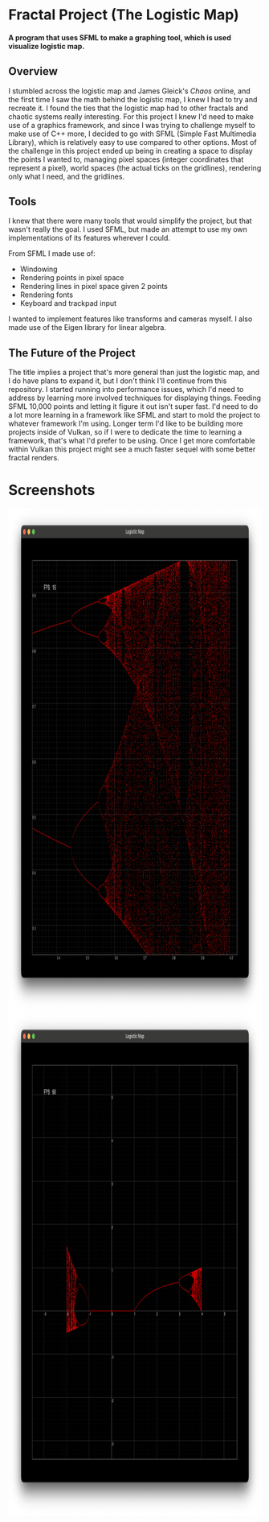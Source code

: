 # Fractal Project (The Logistic Map)

#### A program that uses SFML to make a graphing tool, which is used visualize logistic map.

## Overview

I stumbled across the logistic map and James Gleick's _Chaos_ online, and the first time I saw the math behind the logistic map, I knew I had to try and recreate it. I found the ties that the logistic map had to other fractals and chaotic systems really interesting. For this project I knew I'd need to make use of a graphics framework, and since I was trying to challenge myself to make use of C++ more, I decided to go with SFML (Simple Fast Multimedia Library), which is relatively easy to use compared to other options. Most of the challenge in this project ended up being in creating a space to display the points I wanted to, managing pixel spaces (integer coordinates that represent a pixel), world spaces (the actual ticks on the gridlines), rendering only what I need, and the gridlines.

## Tools

I knew that there were many tools that would simplify the project, but that wasn't really the goal. I used SFML, but made an attempt to use my own implementations of its features wherever I could.

From SFML I made use of:
- Windowing
- Rendering points in pixel space
- Rendering lines in pixel space given 2 points
- Rendering fonts
- Keyboard and trackpad input

I wanted to implement features like transforms and cameras myself.
I also made use of the Eigen library for linear algebra.

## The Future of the Project

The title implies a project that's more general than just the logistic map, and I do have plans to expand it, but I don't think I'll continue from this repository. I started running into performance issues, which I'd need to address by learning more involved techniques for displaying things. Feeding SFML 10,000 points and letting it figure it out isn't super fast. I'd need to do a lot more learning in a framework like SFML and start to mold the project to whatever framework I'm using. Longer term I'd like to be building more projects inside of Vulkan, so if I were to dedicate the time to learning a framework, that's what I'd prefer to be using. Once I get more comfortable within Vulkan this project might see a much faster sequel with some better fractal renders.

# Screenshots

<img src="screenshots/1.5.png" alt="Alt Text" width="1000" height="1000">
<img src="screenshots/10.png" alt="Alt Text" width="1000" height="1000">
